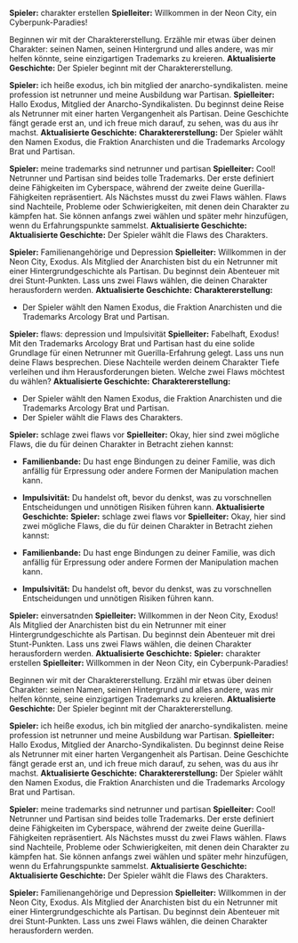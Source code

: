 

**Spieler:** charakter erstellen
**Spielleiter:** Willkommen in der Neon City, ein Cyberpunk-Paradies!

Beginnen wir mit der Charaktererstellung. Erzähle mir etwas über deinen Charakter: seinen Namen, seinen Hintergrund und alles andere, was mir helfen könnte, seine einzigartigen Trademarks zu kreieren.
**Aktualisierte Geschichte:** Der Spieler beginnt mit der Charaktererstellung.


**Spieler:** ich heiße exodus, ich bin mitglied der anarcho-syndikalisten. meine profession ist netrunner und meine Ausbildung war Partisan.
**Spielleiter:** Hallo Exodus, Mitglied der Anarcho-Syndikalisten. Du beginnst deine Reise als Netrunner mit einer harten Vergangenheit als Partisan. Deine Geschichte fängt gerade erst an, und ich freue mich darauf, zu sehen, was du aus ihr machst.
**Aktualisierte Geschichte:** **Charaktererstellung:**
Der Spieler wählt den Namen Exodus, die Fraktion Anarchisten und die Trademarks Arcology Brat und Partisan.


**Spieler:** meine trademarks sind netrunner und partisan
**Spielleiter:** Cool! Netrunner und Partisan sind beides tolle Trademarks. Der erste definiert deine Fähigkeiten im Cyberspace, während der zweite deine Guerilla-Fähigkeiten repräsentiert. Als Nächstes musst du zwei Flaws wählen. Flaws sind Nachteile, Probleme oder Schwierigkeiten, mit denen dein Charakter zu kämpfen hat. Sie können anfangs zwei wählen und später mehr hinzufügen, wenn du Erfahrungspunkte sammelst.
**Aktualisierte Geschichte:** 
**Aktualisierte Geschichte:** 
Der Spieler wählt die Flaws des Charakters.


**Spieler:** Familienangehörige und Depression
**Spielleiter:** Willkommen in der Neon City, Exodus. Als Mitglied der Anarchisten bist du ein Netrunner mit einer Hintergrundgeschichte als Partisan. Du beginnst dein Abenteuer mit drei Stunt-Punkten. Lass uns zwei Flaws wählen, die deinen Charakter herausfordern werden.
**Aktualisierte Geschichte:** **Charaktererstellung:**
- Der Spieler wählt den Namen Exodus, die Fraktion Anarchisten und die Trademarks Arcology Brat und Partisan.


**Spieler:** flaws: depression und Impulsivität
**Spielleiter:** Fabelhaft, Exodus! Mit den Trademarks Arcology Brat und Partisan hast du eine solide Grundlage für einen Netrunner mit Guerilla-Erfahrung gelegt. Lass uns nun deine Flaws besprechen. Diese Nachteile werden deinem Charakter Tiefe verleihen und ihm Herausforderungen bieten. Welche zwei Flaws möchtest du wählen?
**Aktualisierte Geschichte:** **Charaktererstellung:**
- Der Spieler wählt den Namen Exodus, die Fraktion Anarchisten und die Trademarks Arcology Brat und Partisan.
- Der Spieler wählt die Flaws des Charakters.


**Spieler:** schlage zwei flaws vor
**Spielleiter:** Okay, hier sind zwei mögliche Flaws, die du für deinen Charakter in Betracht ziehen kannst:

* **Familienbande:** Du hast enge Bindungen zu deiner Familie, was dich anfällig für Erpressung oder andere Formen der Manipulation machen kann.
* **Impulsivität:** Du handelst oft, bevor du denkst, was zu vorschnellen Entscheidungen und unnötigen Risiken führen kann.
**Aktualisierte Geschichte:** **Spieler:** schlage zwei flaws vor
**Spielleiter:** Okay, hier sind zwei mögliche Flaws, die du für deinen Charakter in Betracht ziehen kannst:

* **Familienbande:** Du hast enge Bindungen zu deiner Familie, was dich anfällig für Erpressung oder andere Formen der Manipulation machen kann.
* **Impulsivität:** Du handelst oft, bevor du denkst, was zu vorschnellen Entscheidungen und unnötigen Risiken führen kann.


**Spieler:** einversatnden
**Spielleiter:** Willkommen in der Neon City, Exodus! Als Mitglied der Anarchisten bist du ein Netrunner mit einer Hintergrundgeschichte als Partisan. Du beginnst dein Abenteuer mit drei Stunt-Punkten. Lass uns zwei Flaws wählen, die deinen Charakter herausfordern werden.
**Aktualisierte Geschichte:** **Spieler:** charakter erstellen
**Spielleiter:** Willkommen in der Neon City, ein Cyberpunk-Paradies!

Beginnen wir mit der Charaktererstellung. Erzähl mir etwas über deinen Charakter: seinen Namen, seinen Hintergrund und alles andere, was mir helfen könnte, seine einzigartigen Trademarks zu kreieren.
**Aktualisierte Geschichte:** Der Spieler beginnt mit der Charaktererstellung.


**Spieler:** ich heiße exodus, ich bin mitglied der anarcho-syndikalisten. meine profession ist netrunner und meine Ausbildung war Partisan.
**Spielleiter:** Hallo Exodus, Mitglied der Anarcho-Syndikalisten. Du beginnst deine Reise als Netrunner mit einer harten Vergangenheit als Partisan. Deine Geschichte fängt gerade erst an, und ich freue mich darauf, zu sehen, was du aus ihr machst.
**Aktualisierte Geschichte:** **Charaktererstellung:**
Der Spieler wählt den Namen Exodus, die Fraktion Anarchisten und die Trademarks Arcology Brat und Partisan.


**Spieler:** meine trademarks sind netrunner und partisan
**Spielleiter:** Cool! Netrunner und Partisan sind beides tolle Trademarks. Der erste definiert deine Fähigkeiten im Cyberspace, während der zweite deine Guerilla-Fähigkeiten repräsentiert. Als Nächstes musst du zwei Flaws wählen. Flaws sind Nachteile, Probleme oder Schwierigkeiten, mit denen dein Charakter zu kämpfen hat. Sie können anfangs zwei wählen und später mehr hinzufügen, wenn du Erfahrungspunkte sammelst.
**Aktualisierte Geschichte:** 
**Aktualisierte Geschichte:** 
Der Spieler wählt die Flaws des Charakters.


**Spieler:** Familienangehörige und Depression
**Spielleiter:** Willkommen in der Neon City, Exodus. Als Mitglied der Anarchisten bist du ein Netrunner mit einer Hintergrundgeschichte als Partisan. Du beginnst dein Abenteuer mit drei Stunt-Punkten. Lass uns zwei Flaws wählen, die deinen Charakter herausfordern werden.
